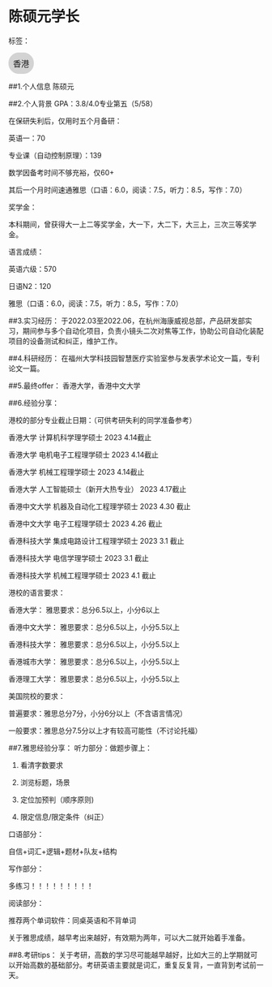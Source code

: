# 陈硕元学长

标签：
<a href="https://fzu-fly.online/flying/jk/" target="_blank">
  <div class="box">
    <div class="text">香港</div>
  </div>
</a>

<style>
.box {
  display: inline-block;
  border: 1px solid lightgray; /* 边框颜色 */
  padding: 8px;
  border-radius: 20px; /* 弧度大小 */
  background-color: lightgray; /* 默认背景色 */
  transition: background-color 0.3s ease; /* 添加过渡效果 */
}

.box:hover {
  background-color: #7E56C2; /* 鼠标悬停时的背景色 */
}

.text {
  font-size: 16px;
  text-align: center;
}
</style>

<style>
a[style] {
  position: relative;
}

a[style]:hover {
  background-color: purple;
}
</style>

##1.个人信息
陈硕元

##2.个人背景
GPA：3.8/4.0专业第五（5/58）

在保研失利后，仅用时五个月备研：

英语一：70

专业课（自动控制原理）：139

数学因备考时间不够充裕，仅60+

其后一个月时间速通雅思（口语：6.0，阅读：7.5，听力：8.5，写作：7.0）

奖学金：

本科期间，曾获得大一上二等奖学金，大一下，大二下，大三上，三次三等奖学金。

语言成绩：

英语六级：570

日语N2：120

雅思（口语：6.0，阅读：7.5，听力：8.5，写作：7.0）

##3.实习经历：
于2022.03至2022.06，在杭州海康威视总部，产品研发部实习，期间参与多个自动化项目，负责小镜头二次对焦等工作，协助公司自动化装配项目的设备测试和纠正，维护工作。

##4.科研经历：
在福州大学科技园智慧医疗实验室参与发表学术论文一篇，专利论文一篇。

##5.最终offer：
香港大学，香港中文大学

##6.经验分享：

  港校的部分专业截止日期：（可供考研失利的同学准备参考）

  香港大学 计算机科学理学硕士               2023 4.14截止

  香港大学 电机电子工程理学硕士             2023 4.14截止

香港大学 机械工程理学硕士                 2023 4.14截止

  香港大学 人工智能硕士（新开大热专业）     2023 4.17截止

香港中文大学 机器及自动化工程理学硕士        2023 4.30 截止

香港中文大学 电子工程理学硕士                2023 4.26 截止

香港科技大学 集成电路设计工程理学硕士        2023 3.1 截止

香港科技大学 电信学理学硕士                  2023 3.1 截止

香港科技大学 机械工程理学硕士                2023 4.1 截止

港校的语言要求：

香港大学：         雅思要求：总分6.5以上，小分6以上

香港中文大学：     雅思要求：总分6.5以上，小分5.5以上

香港科技大学：     雅思要求：总分6.5以上，小分5.5以上

香港城市大学：     雅思要求：总分6.5以上，小分5.5以上

香港理工大学：     雅思要求：总分6.5以上，小分5.5以上

美国院校的要求：

普遍要求：雅思总分7分，小分6分以上（不含语言情况）

一般要求：雅思总分7.5分以上才有较高可能性（不讨论托福）


##7.雅思经验分享：
   听力部分：做题步骤上：

1.	看清字数要求

2.	浏览标题，场景

3.	定位加预判（顺序原则)

4.	限定信息/限定条件（纠正）

口语部分：

自信+词汇+逻辑+题材+队友+结构

写作部分：

 多练习！！！！！！！！！

阅读部分：

推荐两个单词软件：同桌英语和不背单词

关于雅思成绩，越早考出来越好，有效期为两年，可以大二就开始着手准备。

##8.考研tips：
关于考研，高数的学习尽可能越早越好，比如大三的上学期就可以开始高数的基础部分。考研英语主要就是词汇，重复反复背，一直背到考试前一天。
